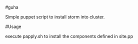 #guha

Simple puppet script to install storm into cluster.

#Usage

execute papply.sh to install the components defined in site.pp 
